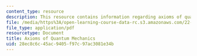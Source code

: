 ```yaml
---
content_type: resource
description: This resource contains information regarding axioms of quantum mechanics.
file: /media/https%3A/open-learning-course-data-rc.s3.amazonaws.com/22-51-quantum-theory-of-radiation-interactions-fall-2012/28ec8c6c45ac9405f97c97ac3081e34b_MIT22_51F12_axioms.pdf
file_type: application/pdf
resourcetype: Document
title: Axioms of Quantum Mechanics
uid: 28ec8c6c-45ac-9405-f97c-97ac3081e34b
---
```

